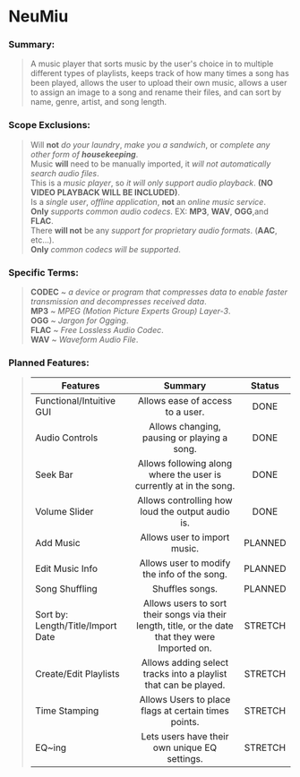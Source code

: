 # NeuMiu

### Summary:  
>A music player that sorts music by the user's choice in to multiple different types of playlists, keeps track of how many times a song has been played, allows the user to upload their own music, allows a user to assign an image to a song and rename their files, and can sort by name, genre, artist, and song length.

### Scope Exclusions:  
>Will __not__ _do your laundry_, _make you a sandwich_, or _complete any other form of __housekeeping___.  
>Music __will__ need to be manually imported, it _will not automatically search audio files_.  
>This is a _music player_, so _it will only support audio playback_. __(NO VIDEO PLAYBACK WILL BE INCLUDED)__.  
>Is a _single user_, _offline application_, __not__ an _online music service_.  
>__Only__ _supports common audio codecs_. EX: __MP3__, __WAV__, __OGG__,and __FLAC__.  
>There __will not__ be any _support for proprietary audio formats_. (__AAC__, etc…).  
>__Only__ _common codecs will be supported_.  

### Specific Terms:
>__CODEC__ ~ _a device or program that compresses data to enable faster transmission and decompresses received data_.  
>__MP3__ ~ _MPEG (Motion Picture Experts Group) Layer-3_.  
>__OGG__ ~ _Jargon for Ogging_.  
>__FLAC__ ~ _Free Lossless Audio Codec_.  
>__WAV__ ~ _Waveform Audio File_.  

### Planned Features:  

>| Features | Summary | Status |
>| -------- |:-------:|:------:|
>| Functional/Intuitive GUI | Allows ease of access to a user. | DONE |
>| Audio Controls | Allows changing, pausing or playing a song. | DONE |
>| Seek Bar | Allows following along where the user is currently at in the song. | DONE |
>| Volume Slider | Allows controlling how loud the output audio is. | DONE |
>| Add Music | Allows user to import music. | PLANNED |
>| Edit Music Info | Allows user to modify the info of the song. | PLANNED |
>| Song Shuffling | Shuffles songs. | PLANNED |
>| Sort by: Length/Title/Import Date | Allows users to sort their songs via their length, title, or the date that they were Imported on. | STRETCH |
>| Create/Edit Playlists | Allows adding select tracks into a playlist that can be played. | STRETCH |
>| Time Stamping | Allows Users to place flags at certain times points. | STRETCH |
>| EQ~ing | Lets users have their own unique EQ settings. | STRETCH |
